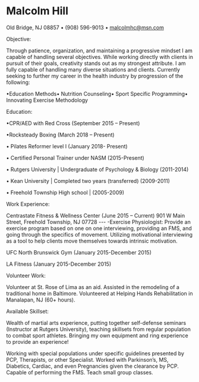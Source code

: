 # Malcolm Hill  

 

Old Bridge, NJ 08857 • (908) 596-9013 • malcolmhc@msn.com  

 

Objective:  

Through patience, organization, and maintaining a progressive mindset I am capable of handling several objectives. While working directly with clients in pursuit of their goals, creativity stands out as my strongest attribute. I am fully capable of handling many diverse situations and clients. Currently seeking to further my career in the health industry by progression of the following: 

 •Education Methods• Nutrition Counseling• Sport Specific Programming• Innovating Exercise Methodology  

Education:  

•CPR/AED with Red Cross (September 2015 – Present)  

•Rocksteady Boxing (March 2018 – Present)  

• Pilates Reformer level l (January 2018- Present)  

• Certified Personal Trainer under NASM (2015-Present)  

• Rutgers University | Undergraduate of Psychology & Biology (2011-2014)  

• Kean University | Completed two years (transferred) (2009-2011)  

• Freehold Township High school | (2005-2009)  

Work Experience:  

Centrastate Fitness & Wellness Center (June 2015 – Current) 901 W Main Street, Freehold Township, NJ 07728 --- -Exercise Physiologist: Provide an exercise program based on one on one interviewing, providing an FMS, and going through the specifics of movement. Utilizing motivational interviewing as a tool to help clients move themselves towards intrinsic motivation.  

UFC North Brunswick Gym (January 2015-December 2015)  

LA Fitness (January 2015-December 2015)  

Volunteer Work:  

Volunteer at St. Rose of Lima as an aid. Assisted in the remodeling of a traditional home in Baltimore. Volunteered at Helping Hands Rehabilitation in Manalapan, NJ (60+ hours). 

Available Skillset:  

Wealth of martial arts experience, putting together self-defense seminars (Instructor at Rutgers University), teaching skillsets from regular population to combat sport athletes. Bringing my own equipment and ring experience to provide an experience!  

Working with special populations under specific guidelines presented by PCP, Therapists, or other Specialist. Worked with Parkinson’s, MS, Diabetics, Cardiac, and even Pregnancies given the clearance by PCP.  Capable of performing the FMS.  Teach small group classes. 
